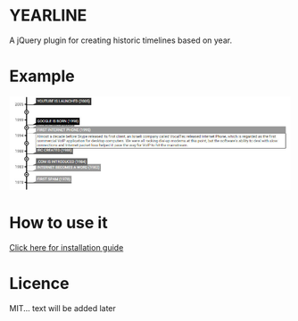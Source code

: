 # YEARLINE
A jQuery plugin for creating historic timelines based on year.

Example
===
![Yearline example](/dev/yearlineExample.jpg?raw=true "Timelined-logo")



How to use it
===
[Click here for installation guide](http://www.viktorkjellberg.com/yearline/#installationGuide)

Licence
===
MIT... text will be added later
